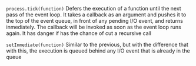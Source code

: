 `process.tick(function)`
 Defers the execution of a function until the next pass of the event loop. It takes a callback as an argument and pushes it to the top of the event queue, in front of any pending I/O event, and returns inmediately. The callback will be invoked as soon as the event loop runs again. It has danger if has the chance of cut a recursive call


`setInmediate(function)`
Similar to the previous, but with the difference that with this, the execution is queued behind any I/O event that is already in the queue



